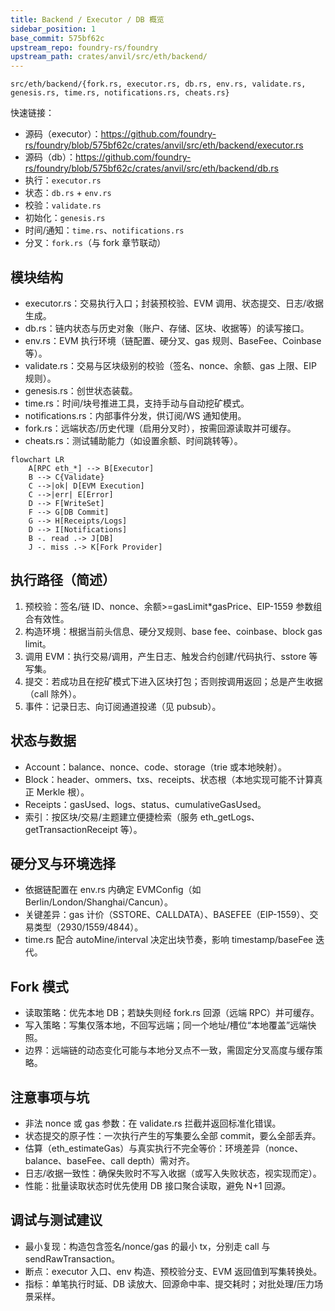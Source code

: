 ```yaml
---
title: Backend / Executor / DB 概览
sidebar_position: 1
base_commit: 575bf62c
upstream_repo: foundry-rs/foundry
upstream_path: crates/anvil/src/eth/backend/
---
```


`src/eth/backend/{fork.rs, executor.rs, db.rs, env.rs, validate.rs, genesis.rs, time.rs, notifications.rs, cheats.rs}`

快速链接：
- 源码（executor）：https://github.com/foundry-rs/foundry/blob/575bf62c/crates/anvil/src/eth/backend/executor.rs
- 源码（db）：https://github.com/foundry-rs/foundry/blob/575bf62c/crates/anvil/src/eth/backend/db.rs
- 执行：`executor.rs`
- 状态：`db.rs` + `env.rs`
- 校验：`validate.rs`
- 初始化：`genesis.rs`
- 时间/通知：`time.rs`、`notifications.rs`
- 分叉：`fork.rs`（与 fork 章节联动）

## 模块结构

- executor.rs：交易执行入口；封装预校验、EVM 调用、状态提交、日志/收据生成。
- db.rs：链内状态与历史对象（账户、存储、区块、收据等）的读写接口。
- env.rs：EVM 执行环境（链配置、硬分叉、gas 规则、BaseFee、Coinbase 等）。
- validate.rs：交易与区块级别的校验（签名、nonce、余额、gas 上限、EIP 规则）。
- genesis.rs：创世状态装载。
- time.rs：时间/块号推进工具，支持手动与自动挖矿模式。
- notifications.rs：内部事件分发，供订阅/WS 通知使用。
- fork.rs：远端状态/历史代理（启用分叉时），按需回源读取并可缓存。
- cheats.rs：测试辅助能力（如设置余额、时间跳转等）。

```mermaid
flowchart LR
	A[RPC eth_*] --> B[Executor]
	B --> C{Validate}
	C -->|ok| D[EVM Execution]
	C -->|err| E[Error]
	D --> F[WriteSet]
	F --> G[DB Commit]
	G --> H[Receipts/Logs]
	D --> I[Notifications]
	B -. read .-> J[DB]
	J -. miss .-> K[Fork Provider]
```

## 执行路径（简述）

1) 预校验：签名/链 ID、nonce、余额>=gasLimit*gasPrice、EIP-1559 参数组合有效性。
2) 构造环境：根据当前头信息、硬分叉规则、base fee、coinbase、block gas limit。
3) 调用 EVM：执行交易/调用，产生日志、触发合约创建/代码执行、sstore 等写集。
4) 提交：若成功且在挖矿模式下进入区块打包；否则按调用返回；总是产生收据（call 除外）。
5) 事件：记录日志、向订阅通道投递（见 pubsub）。

## 状态与数据

- Account：balance、nonce、code、storage（trie 或本地映射）。
- Block：header、ommers、txs、receipts、状态根（本地实现可能不计算真正 Merkle 根）。
- Receipts：gasUsed、logs、status、cumulativeGasUsed。
- 索引：按区块/交易/主题建立便捷检索（服务 eth_getLogs、getTransactionReceipt 等）。

## 硬分叉与环境选择

- 依据链配置在 env.rs 内确定 EVMConfig（如 Berlin/London/Shanghai/Cancun）。
- 关键差异：gas 计价（SSTORE、CALLDATA）、BASEFEE（EIP-1559）、交易类型（2930/1559/4844）。
- time.rs 配合 autoMine/interval 决定出块节奏，影响 timestamp/baseFee 迭代。

## Fork 模式

- 读取策略：优先本地 DB；若缺失则经 fork.rs 回源（远端 RPC）并可缓存。
- 写入策略：写集仅落本地，不回写远端；同一个地址/槽位“本地覆盖”远端快照。
- 边界：远端链的动态变化可能与本地分叉点不一致，需固定分叉高度与缓存策略。

## 注意事项与坑

- 非法 nonce 或 gas 参数：在 validate.rs 拦截并返回标准化错误。
- 状态提交的原子性：一次执行产生的写集要么全部 commit，要么全部丢弃。
- 估算（eth_estimateGas）与真实执行不完全等价：环境差异（nonce、balance、baseFee、call depth）需对齐。
- 日志/收据一致性：确保失败时不写入收据（或写入失败状态，视实现而定）。
- 性能：批量读取状态时优先使用 DB 接口聚合读取，避免 N+1 回源。

## 调试与测试建议

- 最小复现：构造包含签名/nonce/gas 的最小 tx，分别走 call 与 sendRawTransaction。
- 断点：executor 入口、env 构造、预校验分支、EVM 返回值到写集转换处。
- 指标：单笔执行时延、DB 读放大、回源命中率、提交耗时；对批处理/压力场景采样。

